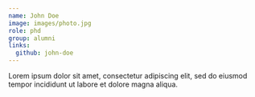 ```yaml
---
name: John Doe
image: images/photo.jpg
role: phd
group: alumni
links:
  github: john-doe
---
```


Lorem ipsum dolor sit amet, consectetur adipiscing elit, sed do eiusmod tempor incididunt ut labore et dolore magna aliqua.
